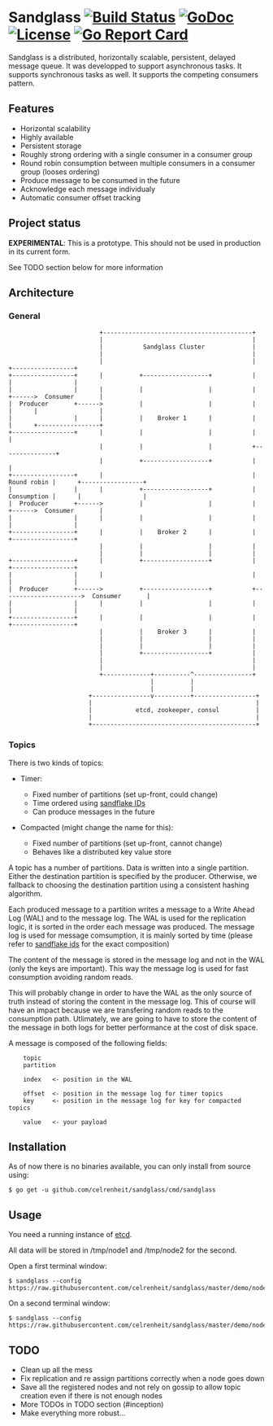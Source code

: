 # Sandglass [![Build Status](https://img.shields.io/travis/celrenheit/sandglass.svg?style=flat-square)](https://travis-ci.org/celrenheit/sandglass) [![GoDoc](https://img.shields.io/badge/godoc-reference-5272B4.svg?style=flat-square)](https://godoc.org/github.com/celrenheit/sandglass) [![License](https://img.shields.io/badge/license-apache-blue.svg?style=flat-square)](LICENSE) [![Go Report Card](https://goreportcard.com/badge/github.com/celrenheit/sandglass?style=flat-square)](https://goreportcard.com/report/github.com/celrenheit/sandglass)

Sandglass is a distributed, horizontally scalable, persistent, delayed message queue. It was developped to support asynchronous tasks. It supports synchronous tasks as well. It supports the competing consumers pattern.

## Features

* Horizontal scalability
* Highly available
* Persistent storage
* Roughly strong ordering with a single consumer in a consumer group
* Round robin consumption between multiple consumers in a consumer group (looses ordering)
* Produce message to be consumed in the future
* Acknowledge each message individualy
* Automatic consumer offset tracking

## Project status

**EXPERIMENTAL**: This is a prototype. This should not be used in production in its current form.

See TODO section below for more information


## Architecture

### General

```
                         +-----------------------------------------+
                         |                                         |
                         |           Sandglass Cluster             |
                         |                                         |
                         |                                         |                      +-----------------+
+-----------------+      |          +------------------+           |                      |                 |
|                 |      |          |                  |           |               +------>  Consumer       |
|  Producer       +------>          |                  |           |               |      |                 |
|                 |      |          |    Broker 1      |           |               |      +-----------------+
+-----------------+      |          |                  |           |               |
                         |          |                  |           +---------------+
                         |          +------------------+           |               |
+-----------------+      |                                         |   Round robin |      +-----------------+
|                 |      |          +------------------+           |   Consumption |      |                 |
|  Producer       +------>          |                  |           |               +------>  Consumer       |
|                 |      |          |                  |           |                      |                 |
+-----------------+      |          |    Broker 2      |           |                      +-----------------+
                         |          |                  |           |
                         |          |                  |           |
+-----------------+      |          +------------------+           |                      +-----------------+
|                 |      |                                         |                      |                 |
|  Producer       +------>          +------------------+           +---------------------->  Consumer       |
|                 |      |          |                  |           |                      |                 |
+-----------------+      |          |                  |           |                      +-----------------+
                         |          |    Broker 3      |           |
                         |          |                  |           |
                         |          |                  |           |
                         |          +------------------+           |
                         |                                         |
                         |                                         |
                         +-------------+----------^----------------+
                                       |          |
                                       |          |
                      +----------------v----------+-----------------+
                      |                                             |
                      |            etcd, zookeeper, consul          |
                      |                                             |
                      +---------------------------------------------+

```


### Topics

There is two kinds of topics:
* Timer:
   * Fixed number of partitions (set up-front, could change)
   * Time ordered using [sandflake IDs](https://https://github.com/celrenheit/sandflake)
   * Can produce messages in the future

* Compacted (might change the name for this):
   * Fixed number of partitions (set up-front, cannot change)
   * Behaves like a distributed key value store


A topic has a number of partitions.
Data is written into a single partition. Either the destination partition is specified by the producer. Otherwise, we fallback to choosing the destination partition using a consistent hashing algorithm.

Each produced message to a partition writes a message to a Write Ahead Log (WAL) and to the message log.
The WAL is used for the replication logic, it is sorted in the order each message was produced.
The message log is used for message comsumption, it is mainly sorted by time (please refer to [sandflake ids](https://https://github.com/celrenheit/sandflake) for the exact composition)

The content of the message is stored in the message log and not in the WAL (only the keys are important). This way the message log is used for fast consumption avoiding random reads. 

This will probably change in order to have the WAL as the only source of truth instead of storing the content in the message log. This of course will have an impact because we are transfering random reads to the consumption path. Utlimately, we are going to have to store the content of the message in both logs for better performance at the cost of disk space.


A message is composed of the following fields:

        topic
        partition

        index   <- position in the WAL

        offset  <- position in the message log for timer topics
        key     <- position in the message log for key for compacted topics

        value   <- your payload


## Installation

As of now there is no binaries available, you can only install from source using:

```shell
$ go get -u github.com/celrenheit/sandglass/cmd/sandglass
```

## Usage

You need a running instance of [etcd](https://github.com/coreos/etcd).

All data will be stored in /tmp/node1 and /tmp/node2 for the second.

Open a first terminal window:

```shell
$ sandglass --config https://raw.githubusercontent.com/celrenheit/sandglass/master/demo/node1.yaml
```

On a second terminal window:

```shell
$ sandglass --config https://raw.githubusercontent.com/celrenheit/sandglass/master/demo/node2.yaml
```

## TODO

* Clean up all the mess
* Fix replication and re assign partitions correctly when a node goes down
* Save all the registered nodes and not rely on gossip to allow topic creation even if there is not enough nodes
* More TODOs in TODO section (#inception)
* Make everything more robust...